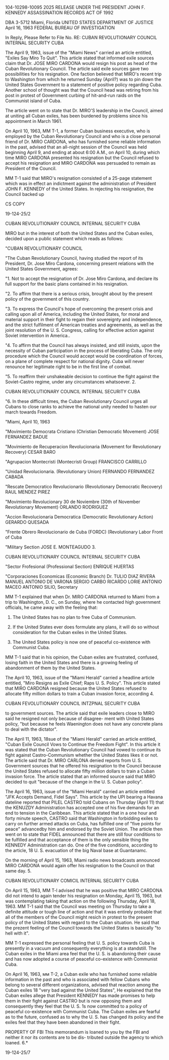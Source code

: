 104-10298-10095 2025 RELEASE UNDER THE PRESIDENT JOHN F. KENNEDY ASSASSINATION RECORDS ACT OF 1992

DBA 3-5712
Miami, Florida
UNITED STATES DEPARTMENT OF JUSTICE April 16, 1963
FEDERAL BUREAU OF INVESTIGATION

In Reply, Please Refer to
File No. RE: CUBAN REVOLUTIONARY COUNCIL
INTERNAL SECURITY CUBA

The April 9, 1963, issue of the "Miami News"
carried an article entitled, "Exiles Say Miro To Quit".
This article stated that informed exile sources claim
that Dr. JOSE MIRO CARDONA would resign his post as head
of the Cuban Revolutionary Council. The article said
exile sources gave two possibilities for his resignation.
One faction believed that MIRO's recent trip to Washington
from which he returned Sunday (April?) was to pin down the
United States Government to a statement of positive policy
regarding Cuba. Another school of thought was that the
Council head was retiring from his post in protest of
Government curbing of hit-and-run raids on the Communist
island of Cuba.

The article went on to state that Dr. MIRO'S
leadership in the Council, aimed at uniting all Cuban
exiles, has been burdened by problems since his appointment
in March 1961.

On April 10, 1963, MM T-1, a former Cuban
business executive, who is employed by the Cuban Revolutionary
Council and who is a close personal friend of Dr. MIRO CARDONA,
who has furnished some reliable information in the past,
advised that an all-night session of the Council was held
beginning April 9, and ending at about 6:00 A.M., on
April 10, during which time MIRO CARDONA presented his
resignation but the Council refused to accept his resignation
and MIRO CARDONA was persuaded to remain as President of the
Council.

MM T-1 said that MIRO's resignation consisted of
a 25-page statement which was in effect an indictment against
the administration of President JOHN F. KENNEDY of the United
States. In rejecting his resignation, the Council backed up

CS COPY

19-124-25/2

CUBAN REVOLUTIONARY COUNCIL
INTERNAL SECURITY CUBA

MIRO but in the interest of both the United States and the
Cuban exiles, decided upon a public statement which reads
as follows:

"CUBAN REVOLUTIONARY COUNCIL

"The Cuban Revolutionary Council, having studied
the report of its President, Dr. Jose Miro Cardona, concerning
present relations with the United States Government, agrees:

"1. Not to accept the resignation of Dr. Jose Miro Cardona,
and declare its full support for the basic plans contained
in his resignation.

"2. To affirm that there is a serious crisis, brought about
by the present policy of the government of this country.

"3. To express the Council's hope of overcoming the present
crisis and calling upon all of America, including the United
States, for moral and material support in their fight to
regain their sovereignty and independence, and the strict
fulfilment of American treaties and agreements, as well
as the joint resolution of the U. S. Congress, calling for
effective action against Soviet intervention in America..

"4. To affirm that the Council has always insisted, and
still insists, upon the necessity of Cuban participation
in the process of liberating Cuba. The only procedure
which the Council would accept would be coordination of
forces, on a plane of complete respect for national dignity.
Cuba will never renounce her legitimate right to be in the
first line of combat.

"5. To reaffirm their unshakeable decision to continue the
fight against the Soviet-Castro regime, under any circumstances
whatsoever.
2.

CUBAN REVOLUTIONARY COUNCIL
INTERNAL SECURITY CUBA

"6. In these difficult times, the Cuban Revolutionary
Council urges all Cubans to close ranks to achieve the
national unity needed to hasten our march towards
Freedom.

"Miami, April 10, 1963

"Movimiento Democrata Cristiano
(Christian Democratic Movement)
JOSE FERNANDEZ BADUE

"Movimiento de Recuperacion Revolucionaria
(Movement for Revolutionary Recovery)
CESAR BARO

"Agrupacion Montecristi
(Montecristi Group)
FRANCISCO CARRILLO

"Unidad Revolucionaria.
(Revolutionary Union)
FERNANDO FERNANDEZ CABADA

"Rescate Democratico Revolucionario
(Revolutionary Democratic Recovery)
RAUL MENDEZ PIREZ

"Movimiento Revolucionary 30 de Noviembre
(30th of November Revolutionary Movement)
ORLANDO RODRIGUEZ

"Accion Revolucionaria Democratica
(Democratic Revolutionary Action)
GERARDO QUESADA

"Frente Obrero Revolucionario de Cuba (FORDC)
(Revolutionary Labor Front of Cuba

"Military Section
JOSE E. MONTEAGUDO
3.

CUBAN REVOLUTIONARY COUNCIL
INTERNAL SECURITY CUBA

"Sector Frofesional
(Professional Section)
ENRIQUE HUERTAS

"Corporaciones Economicas
(Economic Branch)
Dr. TULIO DIAZ RIVERA
MANUEL ANTONIO DE VARONA
SERGIO CARBO
RICARDO LORIE
ΑΝΤΟΝΙΟ MACEO
ANTONIO SILIO, Secretary

MM T-1 explained that when Dr. MIRO CARDONA returned
to Miami from a trip to Washington, D. C., on Sunday, where he
contacted high government officials, he came away with the
feeling that:

1) The United States has no plan to free Cuba
of Communism.

2) If the United States ever does formulate any
plans, it will do so without consideration
for the Cuban exiles in the United States.

3) The United States policy is now one of
peaceful co-existence with Communist Cuba.

MM T-1 said that in his opinion, the Cuban exiles
are frustrated, confused, losing faith in the United States
and there is a growing feeling of abandonment of them by the
United States.

The April 10, 1963, issue of the "Miami Herald"
carried a headline article entitled, "Miro Resigns as Exile
Chief; Raps U. S. Policy". This article stated that MIRO
CARDONA resigned because the United States refused to allocate
fifty million dollars to train a Cuban invasion force, according
4.

CUBAN FEVOLUTIONARY COUNCIL
INTZPNAL SECURITY CUBA

to government sources. The article said that exile leaders
close to MIRO said he resigned not only because of disagree-
ment with United States policy, "but because he feels
Waenington does not have any concrete plans to deal with
the dictator".

The April 11, 1963, 18sue of the "Miami Herald"
carried an article entitled, "Cuban Exile Council Vows to
Continue the Freedom Fight". In this article it was
stated that the Cuban Revolutionary Council had vowed to
continue its fight against Castro-Communism whether the
United States likes it or not. The article said that Dr.
MIRO CARLONA denied reports from U. S. Government sources
that he offered his resignation to the Council because the
United States refused to allocate fifty million dollars to
train a Cuban invasion force. The article stated that an
informed source said that MIRO decided to quit "because
of the change in the U. S. Cuban policy".

The April 16, 1963, issue of the "Miami Herald"
carried an article entitled "JFK Accepts Demand, Fidel Says".
This article by the UPI bearing a Havana dateline reported
that PILEL CASTRO told Cubans on Thursday (April 11) that the
KENUZDY Administration has accepted one of his five demands
for an end to tension in the Caribbean. This article stated
that in a one hour and forty minute speech, CASTRO said that
Washington in forbidding exiles to carry on further armed
attacks on Cuba, has fulfilled one of "five points for peace"
advancedby him and endorsed by the Soviet Union. The article
then went on to state that FIDEL announced that there are
still four conditions to be fulfilled and that acceptance of
them is the only sensible thing the KENNEDY Administration
can do. One of the five conditions, according to the article,
18 U. S. evacuation of the big Naval base at Guantanamc.

On the morning of April 15, 1963, Miami radio news
broadcasts announced MIRO CARDONA would again offer his
resignation to the Council on that same day.
5.

CUBAN REVOLUTIONARY COMICIL
INTERNAL SECURITY CUBA

On April 15, 1963, MM T-l advised that he was
positive that MIRO CARDONA did not intend to again tender
his resignation on Monday, April 15, 1963, but was
contemplating taking that action on the following Thursday,
April 18, 1963. MM T-1 said that the Council was meeting
on Thursday to take a definite attitude or tough line of
action and that it was entirely probable that all of the
members of the Council might resich in protest to the present
policy of the United States with regard to the Cuban situation.
He said that the prezent feeling of the Council towards the
United States is basically "to hell with it".

MM T-1 expressed the personal feeling that U. S.
policy towards Cuba is presently in a vacuum and consequently
everything is at a standstill. The Cuban exiles in the
Miami area feel that the U. S. is abandoning their cause
and has now adopted a course of peaceful co-existence with
Communist Cuba.

On April 16, 1963, мм T-2, a Cuban exile who has
furnished some reliable information in the past and who is
associated with fellow Cubans who belong to several different
organizations, advised that reaction among the Cuban exiles
18 "very bad against the United States", He explained that the
Cuban exiles allege that President KENNEDY has made promises
to help them in their fight against CASTRO but is now opposing
them and consequently they feel that the U. S. 1s now committed
to a policy of peaceful co-existence with Communist Cuba.
The Cuban exiles are fearful as to the future, confused as to
why the U. S. has changed its policy and the exiles feel that
they have been abandoned in their fight.

PROPERTY OF FBI
This memorandum is loaned to you
by the FBI and neither it nor its contents are to be dis-
tributed outside the agency to which loaned.
6.*

19-124-25/7

